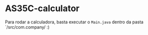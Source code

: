 # AS35C-calculator

Para rodar a calculadora, basta executar o `Main.java` dentro da pasta `/src/com.company/  :)
